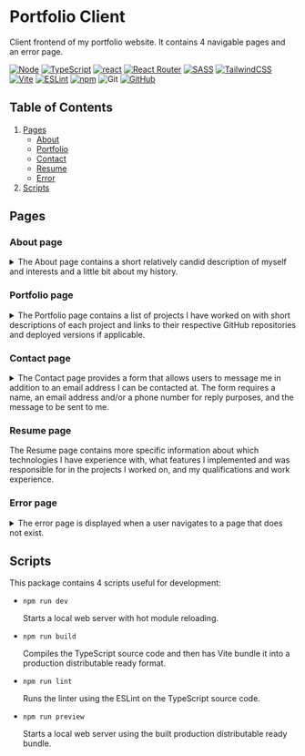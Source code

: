 # Portfolio Client

Client frontend of my portfolio website. It contains 4 navigable pages and an
error page.

[![Node][node shield]][node website]
[![TypeScript][typescript shield]][typescript website]
[![react][react shield]][react website]
[![React Router][react router shield]][react router website]
[![SASS][sass shield]][sass website]
[![TailwindCSS][tailwind shield]][tailwind website]
[![Vite][vite shield]][vite website]
[![ESLint][eslint shield]][typescript eslint website]
[![npm][npm shield]][npm website]
![Git][git shield]
[![GitHub][github shield]][github repo]

## Table of Contents

1. [Pages](#pages)
    - [About](#about-page)
    - [Portfolio](#portfolio-page)
    - [Contact](#contact-page)
    - [Resume](#resume-page)
    - [Error](#error-page)
1. [Scripts](#scripts)

## Pages

### About page

<details>
<summary>
The About page contains a short relatively candid description of myself and
interests and a little bit about my history.
</summary>

![about page](./docs/about_page.png "About page")
</details>

### Portfolio page

<details>
<summary>
The Portfolio page contains a list of projects I have worked on with short
descriptions of each project and links to their respective GitHub repositories
and deployed versions if applicable.
</summary>

![portfolio page](./docs/portfolio_page.png "Portfolio page")
</details>

### Contact page

<details>
<summary>
The Contact page provides a form that allows users to message me in addition to
an email address I can be contacted at. The form requires a name, an
email address and/or a phone number for reply purposes, and the message to be
sent to me.
</summary>

![contact page](./docs/contact_page.png "Contact page")
</details>

### Resume page

The Resume page contains more specific information about which technologies I
have experience with, what features I implemented and was responsible for in
the projects I worked on, and my qualifications and work experience.

### Error page

<details>
<summary>
The error page is displayed when a user navigates to a page that does not exist.
</summary>

![error page](./docs/error_page.png "Error page")
</details>

## Scripts

This package contains 4 scripts useful for development:

- `npm run dev`

  Starts a local web server with hot module reloading.

- `npm run build`

  Compiles the TypeScript source code and then has Vite bundle it into a
  production distributable ready format.

- `npm run lint`

  Runs the linter using the ESLint on the TypeScript source code.

- `npm run preview`

  Starts a local web server using the built production distributable ready
  bundle.

[node shield]: https://img.shields.io/badge/node.js-6DA55F?style=for-the-badge&logo=node.js&logoColor=white "node"
[node website]: https://nodejs.org/en/about "node"
[typescript shield]: https://img.shields.io/badge/typescript-%23007ACC.svg?style=for-the-badge&logo=typescript&logoColor=white "TypeScript"
[typescript website]: https://www.typescriptlang.org/ "TypeScript"
[sass shield]: https://img.shields.io/badge/SASS-hotpink.svg?style=for-the-badge&logo=SASS&logoColor=white "SASS"
[sass website]: https://sass-lang.com/ "SASS"
[react shield]: https://img.shields.io/badge/react-%2320232a.svg?style=for-the-badge&logo=react&logoColor=%2361DAFB "React"
[react website]: https://react.dev/ "React"
[react router shield]: https://img.shields.io/badge/React_Router-CA4245?style=for-the-badge&logo=react-router&logoColor=white "React Router"
[react router website]: https://www.npmjs.com/package/react-router "React Router"
[tailwind shield]: https://img.shields.io/badge/tailwindcss-%2338B2AC.svg?style=for-the-badge&logo=tailwind-css&logoColor=white "TailwindCSS"
[tailwind website]: https://tailwindcss.com "TailwindCSS"
[vite shield]: https://img.shields.io/badge/vite-%23646CFF.svg?style=for-the-badge&logo=vite&logoColor=white "Vite"
[vite website]: https://vitejs.dev "Vite"
[eslint shield]: https://img.shields.io/badge/ESLint-4B3263?style=for-the-badge&logo=eslint&logoColor=white "TypeScript ESLint"
[typescript eslint website]: https://typescript-eslint.io/ "TypeScript ESLint"
[npm shield]: https://img.shields.io/badge/NPM-%23CB3837.svg?style=for-the-badge&logo=npm&logoColor=white "npm"
[npm website]: https://www.npmjs.com/ "npm"
[git shield]: https://img.shields.io/badge/git-%23F05033.svg?style=for-the-badge&logo=git&logoColor=white "Git"
[github shield]: https://img.shields.io/badge/github-%23121011.svg?style=for-the-badge&logo=github&logoColor=white "github"
[github repo]: https://github.com/SnapperGee/portfolio-client "GitHub repo"
